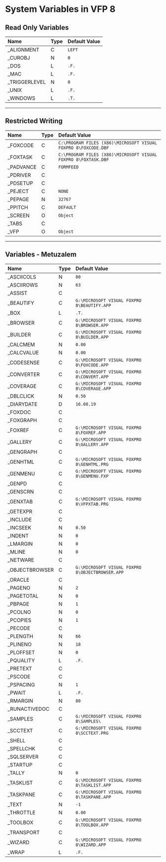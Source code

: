 # System Variables in VFP 8
## Read Only Variables
| Name  | Type | Default Value |
|:------------- |:------------- |:------------- |
| \_ALIGNMENT | C | `LEFT` |
| \_CUROBJ | N | `0` |
| \_DOS | L | `.F.` |
| \_MAC | L | `.F.` |
| \_TRIGGERLEVEL | N | `0` |
| \_UNIX | L | `.F.` |
| \_WINDOWS | L | `.T.` |

* * *
## Restricted Writing
| Name  | Type | Default Value |
|:------------- |:------------- |:------------- |
| \_FOXCODE | C | `C:\PROGRAM FILES (X86)\MICROSOFT VISUAL FOXPRO 8\FOXCODE.DBF` |
| \_FOXTASK | C | `C:\PROGRAM FILES (X86)\MICROSOFT VISUAL FOXPRO 8\FOXTASK.DBF` |
| \_PADVANCE | C | `FORMFEED` |
| \_PDRIVER | C | ` ` |
| \_PDSETUP | C | ` ` |
| \_PEJECT | C | `NONE` |
| \_PEPAGE | N | `32767` |
| \_PPITCH | C | `DEFAULT` |
| \_SCREEN  | O | `Object` |
| \_TABS | C | ` ` |
| \_VFP | O | `Object` |

* * *
## Variables - Metuzalem
| Name  | Type | Default Value |
|:------------- |:------------- |:------------- |
| \_ASCIICOLS | N | `80` |
| \_ASCIIROWS | N | `63` |
| \_ASSIST | C | ` ` |
| \_BEAUTIFY | C | `G:\MICROSOFT VISUAL FOXPRO 8\BEAUTIFY.APP` |
| \_BOX | L | `.T.` |
| \_BROWSER | C | `G:\MICROSOFT VISUAL FOXPRO 8\BROWSER.APP` |
| \_BUILDER | C | `G:\MICROSOFT VISUAL FOXPRO 8\BUILDER.APP` |
| \_CALCMEM | N | `0.00` |
| \_CALCVALUE | N | `0.00` |
| \_CODESENSE | C | `G:\MICROSOFT VISUAL FOXPRO 8\FOXCODE.APP` |
| \_CONVERTER | C | `G:\MICROSOFT VISUAL FOXPRO 8\CONVERT.APP` |
| \_COVERAGE | C | `G:\MICROSOFT VISUAL FOXPRO 8\COVERAGE.APP` |
| \_DBLCLICK | N | `0.50` |
| \_DIARYDATE | D | `16.08.19` |
| \_FOXDOC | C | ` ` |
| \_FOXGRAPH | C | ` ` |
| \_FOXREF | C | `G:\MICROSOFT VISUAL FOXPRO 8\FOXREF.APP` |
| \_GALLERY | C | `G:\MICROSOFT VISUAL FOXPRO 8\GALLERY.APP` |
| \_GENGRAPH | C | ` ` |
| \_GENHTML | C | `G:\MICROSOFT VISUAL FOXPRO 8\GENHTML.PRG` |
| \_GENMENU | C | `G:\MICROSOFT VISUAL FOXPRO 8\GENMENU.FXP` |
| \_GENPD | C | ` ` |
| \_GENSCRN | C | ` ` |
| \_GENXTAB | C | `G:\MICROSOFT VISUAL FOXPRO 8\VFPXTAB.PRG` |
| \_GETEXPR | C | ` ` |
| \_INCLUDE | C | ` ` |
| \_INCSEEK | N | `0.50` |
| \_INDENT  | N | `0` |
| \_LMARGIN | N | `0` |
| \_MLINE | N | `0` |
| \_NETWARE | C | ` ` |
| \_OBJECTBROWSER | C | `G:\MICROSOFT VISUAL FOXPRO 8\OBJECTBROWSER.APP` |
| \_ORACLE | C | ` ` |
| \_PAGENO | N | `2` |
| \_PAGETOTAL | N | `0` |
| \_PBPAGE | N | `1` |
| \_PCOLNO | N | `0` |
| \_PCOPIES | N | `1` |
| \_PECODE | C | ` ` |
| \_PLENGTH | N | `66` |
| \_PLINENO | N | `18` |
| \_PLOFFSET | N | `0` |
| \_PQUALITY | L | `.F.` |
| \_PRETEXT | C | ` ` |
| \_PSCODE | C | ` ` |
| \_PSPACING | N | `1` |
| \_PWAIT | L | `.F.` |
| \_RMARGIN | N | `80` |
| \_RUNACTIVEDOC | C | ` ` |
| \_SAMPLES | C | `G:\MICROSOFT VISUAL FOXPRO 8\SAMPLES\` |
| \_SCCTEXT | C | `G:\MICROSOFT VISUAL FOXPRO 8\SCCTEXT.PRG` |
| \_SHELL | C | ` ` |
| \_SPELLCHK | C | ` ` |
| \_SQLSERVER | C | ` ` |
| \_STARTUP | C | ` ` |
| \_TALLY | N | `0` |
| \_TASKLIST | C | `G:\MICROSOFT VISUAL FOXPRO 8\TASKLIST.APP` |
| \_TASKPANE | C | `G:\MICROSOFT VISUAL FOXPRO 8\TASKPANE.APP` |
| \_TEXT | N | `-1` |
| \_THROTTLE | N | `0.00` |
| \_TOOLBOX | C | `G:\MICROSOFT VISUAL FOXPRO 8\TOOLBOX.APP` |
| \_TRANSPORT | C | ` ` |
| \_WIZARD | C | `G:\MICROSOFT VISUAL FOXPRO 8\WIZARD.APP` |
| \_WRAP | L | `.F.` |